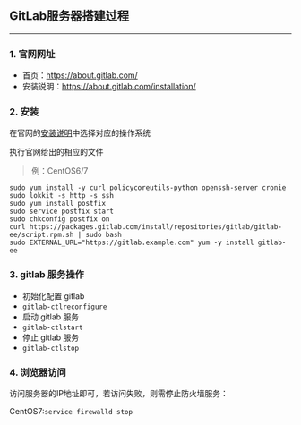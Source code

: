 ## GitLab服务器搭建过程

-----

### 1. 官网网址
* 首页：https://about.gitlab.com/
* 安装说明：https://about.gitlab.com/installation/

### 2. 安装

在官网的[安装说明](https://about.gitlab.com/installation/)中选择对应的操作系统

执行官网给出的相应的文件

>例：CentOS6/7

```
sudo yum install -y curl policycoreutils-python openssh-server cronie
sudo lokkit -s http -s ssh
sudo yum install postfix
sudo service postfix start
sudo chkconfig postfix on
curl https://packages.gitlab.com/install/repositories/gitlab/gitlab-ee/script.rpm.sh | sudo bash
sudo EXTERNAL_URL="https://gitlab.example.com" yum -y install gitlab-ee
```

### 3. gitlab 服务操作

* 初始化配置 gitlab
* ``gitlab-ctlreconfigure``
* 启动 gitlab 服务
* ``gitlab-ctlstart``
* 停止 gitlab 服务
* ``gitlab-ctlstop``

### 4. 浏览器访问

访问服务器的IP地址即可，若访问失败，则需停止防火墙服务：

CentOS7:``service firewalld stop``
